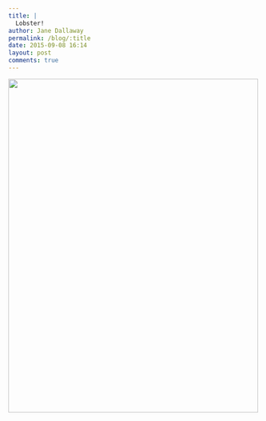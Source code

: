 ```yaml
---
title: |
  Lobster!
author: Jane Dallaway
permalink: /blog/:title
date: 2015-09-08 16:14
layout: post
comments: true
---
```


<div><a href="//static.skitters.dallaway.com/tp_IMG_3463.JPG"><img src="//static.skitters.dallaway.com/tp_thumb_IMG_3463.JPG" width="500" height="667"/></a></div>



  




      
